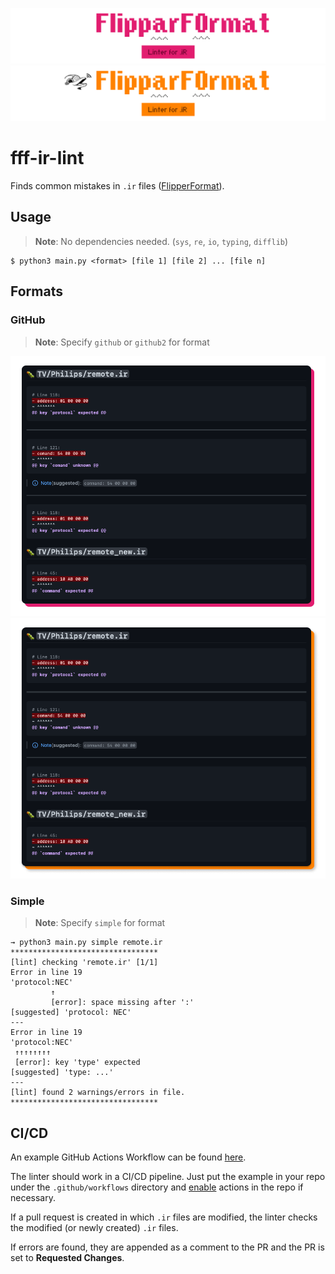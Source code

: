 ![Header-Dark](./assets/bg_dark.png#gh-dark-mode-only)
![Header-Light](./assets/bg_light.png#gh-light-mode-only)

# fff-ir-lint

Finds common mistakes in `.ir` files ([FlipperFormat](https://github.com/Eng1n33r/flipperzero-firmware/tree/dev/lib/flipper_format)).

## Usage

> **Note**: No dependencies needed. (`sys`, `re`, `io`, `typing`, `difflib`)

```shell
$ python3 main.py <format> [file 1] [file 2] ... [file n]
```

## Formats

### GitHub

> **Note**: Specify `github` or `github2` for format

![GitHub-Dark](./assets/gh_dark.png#gh-dark-mode-only)
![GitHub-Light](./assets/gh_light.png#gh-light-mode-only)

### Simple

> **Note**: Specify `simple` for format

```
→ python3 main.py simple remote.ir
*********************************
[lint] checking 'remote.ir' [1/1]
Error in line 19
'protocol:NEC'
         ↑
         [error]: space missing after ':'
[suggested] 'protocol: NEC'
---
Error in line 19
'protocol:NEC'
 ↑↑↑↑↑↑↑↑
 [error]: key 'type' expected
[suggested] 'type: ...'
---
[lint] found 2 warnings/errors in file.
*********************************
```

## CI/CD

An example GitHub Actions Workflow can be found [here](./examples/gh_actions_pr_lint_review.yaml).

The linter should work in a CI/CD pipeline.
Just put the example in your repo under the `.github/workflows` directory and 
[enable](https://docs.github.com/en/actions/managing-workflow-runs/disabling-and-enabling-a-workflow)
actions in the repo if necessary.

If a pull request is created in which `.ir` files are modified, the linter checks the modified (or newly created) `.ir` files.

If errors are found, they are appended as a comment to the PR and the PR is set to **Requested Changes**.
